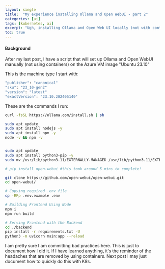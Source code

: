 ```yaml
---
layout: single
title:  "My experience installing Ollama and Open WebUI - part 2"
categories: [ai]
tags: [kubernetes, ai]
excerpt: "Ugh, installing Ollama and Open Web UI locally (not with containers) was a pain, so here's why I don't prefer it" #this is a custom variable meant for a short description to be displayed on home page
toc: true
---
```

#### Background
After my last post, I have a script that will set up Ollama and Open WebUI manually (not using containers) on the Azure VM image "Ubuntu 23.10"

This is the machine type I start with:
```bash
"publisher": "canonical"
"sku": "23_10-gen2"
"version": "latest"
"exactVersion": "23.10.202405140"
```

These are the commands I run:

```bash
curl -fsSL https://ollama.com/install.sh | sh

sudo apt update
sudo apt install nodejs -y
sudo apt install npm -y
node -v && npm -v


sudo apt update
sudo apt install python3-pip -y
sudo mv /usr/lib/python3.11/EXTERNALLY-MANAGED /usr/lib/python3.11/EXTERNALLY-MANAGED.old

# pip install open-webui #this took around 5 mins to complete!

git clone https://github.com/open-webui/open-webui.git
cd open-webui/

# Copying required .env file
cp -RPp .env.example .env

# Building Frontend Using Node
npm i
npm run build

# Serving Frontend with the Backend
cd ./backend
pip install -r requirements.txt -U
python3 -m uvicorn main:app --reload
```

I am pretty sure I am committing bad practices here. This is just to document how I did it. If I have learned anything, it's the reminder of the headaches that are removed by using containers. Next post I may just document how to quickly do this with K8s.